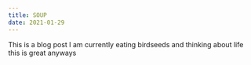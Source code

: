```yaml
---
title: SOUP
date: 2021-01-29
---
```

This is a blog post
I am currently eating birdseeds and thinking about life
this is great
anyways
